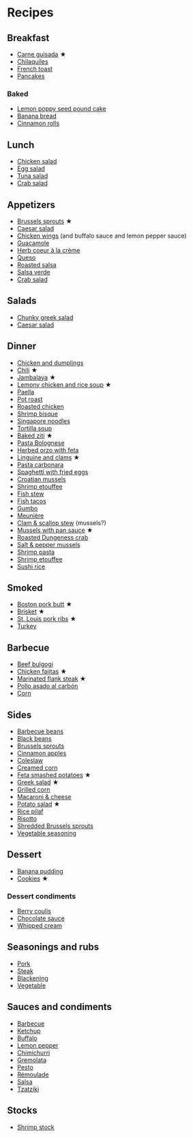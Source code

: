 # Recipes

## Breakfast

- [Carne guisada](one-pot/carne-guisada.md) ★
- [Chilaquiles](breakfast/chilaquiles.md)
- [French toast](breakfast/french-toast.md)
- [Pancakes](breakfast/pancakes.md)

### Baked

- [Lemon poppy seed pound cake](breakfast/lemon-poppy-pound-cake.md)
- [Banana bread](breakfast/banana-bread.md)
- [Cinnamon rolls](breakfast/cinnamon-rolls.md)

## Lunch

- [Chicken salad](lunch/chicken-salad.md)
- [Egg salad](lunch/egg-salad.md)
- [Tuna salad](lunch/tuna-salad.md)
- [Crab salad](seafood/crab-salad.md)

## Appetizers

- [Brussels sprouts](appetizers/brussels-sprouts.md) ★
- [Caesar salad](appetizers/ceasar-salad.md)
- [Chicken wings](appetizers/chicken-wings.md) (and buffalo sauce and lemon pepper sauce)
- [Guacamole](appetizers/guacamole.md)
- [Herb coeur à la crème](appetizers/herb-coeur-a-la-creme.md)
- [Queso](appetizers/queso.md)
- [Roasted salsa](condiments/salsa.md#roasted)
- [Salsa verde](condiments/salsa.md#verde)
- [Crab salad](seafood/crab-salad.md)

## Salads

- [Chunky greek salad](sides/greek-salad.md)
- [Caesar salad](appetizers/ceasar-salad.md)

## Dinner

- [Chicken and dumplings](one-pot/chicken-and-dumplings.md)
- [Chili](one-pot/chili.md) ★
- [Jambalaya](one-pot/jambalaya.md) ★
- [Lemony chicken and rice soup](one-pot/lemony-chicken-and-rice-soup.md) ★
- [Paella](one-pot/paella.md)
- [Pot roast](one-pot/pot-roast.md)
- [Roasted chicken](one-pot/roasted-chicken.md)
- [Shrimp bisque](one-pot/shrimp-bisque.md)
- [Singapore noodles](one-pot/singapore-noodles.md)
- [Tortilla soup](one-pot/tortilla-soup.md)
- [Baked ziti](pasta/baked-ziti.md) ★
- [Pasta Bolognese](pasta/bolognese.md)
- [Herbed orzo with feta](pasta/herbed-orzo-with-feta.md)
- [Linguine and clams](pasta/linguine-and-clams.md) ★
- [Pasta carbonara](pasta/pasta-carbonara.md)
- [Spaghetti with fried eggs](pasta/spaghetti-with-fried-eggs.md)
- [Croatian mussels](seafood/croatian-mussels.md)
- [Shrimp etouffee](seafood/etouffee.md)
- [Fish stew](seafood/fish-stew.md)
- [Fish tacos](seafood/fish-tacos.md)
- [Gumbo](seafood/gumbo.md)
- [Meunière](seafood/meuniere.md)
- [Clam & scallop stew](seafood/mussel-and-scallop-stew.md) (mussels?)
- [Mussels with pan sauce](seafood/mussels-with-pan-sauce.md) ★
- [Roasted Dungeness crab](seafood/roasted-dungeness-crab.md)
- [Salt & pepper mussels](seafood/salt-and-pepper-mussels.md)
- [Shrimp pasta](seafood/shimp-pasta.md)
- [Shrimp etouffee](seafood/shrimp-etouffee.md)
- [Sushi rice](seafood/sushi.md)

## Smoked

- [Boston pork butt](barbecue/boston-pork-butt.md) ★
- [Brisket](barbecue/brisket.md) ★
- [St. Louis pork ribs](barbecue/pork-ribs.md) ★
- [Turkey](barbecue/turkey.md)

## Barbecue

- [Beef bulgogi](barbecue/bulgogi.md)
- [Chicken fajitas](barbecue/chicken-fajitas.md) ★
- [Marinated flank steak](barbecue/flank-steak.md) ★
- [Pollo asado al carbón](barbecue/pollo-asado-al-carbon.md)
- [Corn](sides/grilled-corn.md)

## Sides

- [Barbecue beans](sides/barbecue-beans.md)
- [Black beans](sides/black-beans.md)
- [Brussels sprouts](sides/brussels-sprouts.md)
- [Cinnamon apples](sides/cinnamon-apples.md)
- [Coleslaw](sides/coleslaw.md)
- [Creamed corn](sides/creamed-corn.md)
- [Feta smashed potatoes](sides/feta-smashed-potatoes.md) ★
- [Greek salad](sides/greek-salad.md) ★
- [Grilled corn](sides/grilled-corn.md)
- [Macaroni & cheese](sides/macaroni-and-cheese.md)
- [Potato salad](sides/potato-salad.md) ★
- [Rice pilaf](sides/rice-pilaf.rst)
- [Risotto](sides/risotto.md)
- [Shredded Brussels sprouts](sides/shredded-brussels-sprouts.md)
- [Vegetable seasoning](sides/vegetable-seasoning.md)

## Dessert

- [Banana pudding](dessert/banana-pudding.md)
- [Cookies](dessert/cookies.md) ★

### Dessert condiments

- [Berry coulis](dessert/berry-coulis.md)
- [Chocolate sauce](dessert/chocolate-sauce.md)
- [Whipped cream](dessert/whipped-cream.md)

## Seasonings and rubs

- [Pork](barbecue/pork-rub.md)
- [Steak](barbecue/steak-seasoning.md)
- [Blackening](seasoning/blackening.md)
- [Vegetable](sides/vegetable-seasoning.md)

## Sauces and condiments

- [Barbecue](barbecue/sauce.md)
- [Ketchup](barbecue/sauce.md#ketchup)
- [Buffalo](appetizers/chicken-wings.md#buffalo-sauce)
- [Lemon pepper](appetizers/chicken-wings.md#lemon-pepper-sauce)
- [Chimichurri](condiments/chimichurri.md)
- [Gremolata](condiments/gremolata.md)
- [Pesto](condiments/pesto.md)
- [Rémoulade](condiments/remoulade.md)
- [Salsa](condiments/salsa.md)
- [Tzatziki](condiments/tzatziki.md)

## Stocks

- [Shrimp stock](seafood/shrimp-stock.md)
